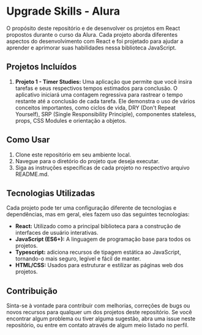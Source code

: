 # Upgrade Skills - Alura

O propósito deste repositório e de desenvolver os projetos em React propostos durante o curso da Alura. Cada projeto aborda diferentes aspectos do desenvolvimento com React e foi projetado para ajudar a aprender e aprimorar suas habilidades nessa biblioteca JavaScript.

## Projetos Incluídos

1. **Projeto 1 - Timer Studies:** Uma aplicação que permite que você insira tarefas e seus respectivos tempos estimados para conclusão. O aplicativo iniciará uma contagem regressiva para rastrear o tempo restante até a conclusão de cada tarefa. Ele demonstra o uso de vários conceitos importantes, como ciclos de vida, DRY (Don't Repeat Yourself), SRP (Single Responsibility Principle), componentes stateless, props, CSS Modules e orientação a objetos.


## Como Usar

1. Clone este repositório em seu ambiente local.
2. Navegue para o diretório do projeto que deseja executar.
3. Siga as instruções específicas de cada projeto no respectivo arquivo README.md.

## Tecnologias Utilizadas

Cada projeto pode ter uma configuração diferente de tecnologias e dependências, mas em geral, eles fazem uso das seguintes tecnologias:

- **React:** Utilizado como a principal biblioteca para a construção de interfaces de usuário interativas.
- **JavaScript (ES6+):** A linguagem de programação base para todos os projetos.
- **Typescript:** adiciona recursos de tipagem estática ao JavaScript, tornando-o mais seguro, legível e fácil de manter. 
- **HTML/CSS:** Usados para estruturar e estilizar as páginas web dos projetos.

## Contribuição

Sinta-se à vontade para contribuir com melhorias, correções de bugs ou novos recursos para qualquer um dos projetos deste repositório. Se você encontrar algum problema ou tiver alguma sugestão, abra uma issue neste repositório, ou entre em contato através de algum meio listado no perfil.